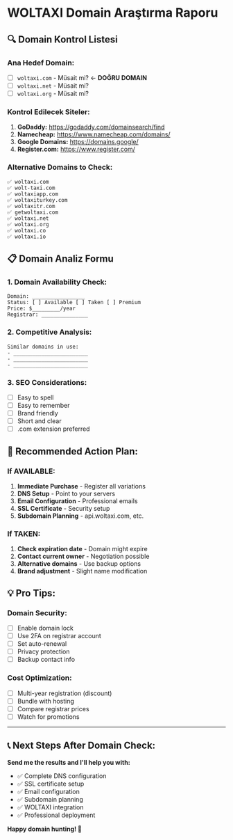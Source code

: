 # WOLTAXI Domain Araştırma Raporu

## 🔍 Domain Kontrol Listesi

### Ana Hedef Domain:
- [ ] `woltaxi.com` - Müsait mi? ← **DOĞRU DOMAIN**
- [ ] `woltaxi.net` - Müsait mi?
- [ ] `woltaxi.org` - Müsait mi? 

### Kontrol Edilecek Siteler:
1. **GoDaddy:** https://godaddy.com/domainsearch/find
2. **Namecheap:** https://www.namecheap.com/domains/
3. **Google Domains:** https://domains.google/
4. **Register.com:** https://www.register.com/

### Alternative Domains to Check:
```
✅ woltaxi.com
✅ wolt-taxi.com  
✅ woltaxiapp.com
✅ woltaxiturkey.com
✅ woltaxitr.com
✅ getwoltaxi.com
✅ woltaxi.net
✅ woltaxi.org
✅ woltaxi.co
✅ woltaxi.io
```

## 📋 Domain Analiz Formu

### 1. Domain Availability Check:
```
Domain: _________________
Status: [ ] Available [ ] Taken [ ] Premium
Price: $_________/year
Registrar: _______________
```

### 2. Competitive Analysis:
```
Similar domains in use:
- ________________________
- ________________________
- ________________________
```

### 3. SEO Considerations:
- [ ] Easy to spell
- [ ] Easy to remember  
- [ ] Brand friendly
- [ ] Short and clear
- [ ] .com extension preferred

## 🚀 Recommended Action Plan:

### If AVAILABLE:
1. **Immediate Purchase** - Register all variations
2. **DNS Setup** - Point to your servers
3. **Email Configuration** - Professional emails
4. **SSL Certificate** - Security setup
5. **Subdomain Planning** - api.woltaxi.com, etc.

### If TAKEN:
1. **Check expiration date** - Domain might expire
2. **Contact current owner** - Negotiation possible
3. **Alternative domains** - Use backup options
4. **Brand adjustment** - Slight name modification

## 💡 Pro Tips:

### Domain Security:
- [ ] Enable domain lock
- [ ] Use 2FA on registrar account
- [ ] Set auto-renewal
- [ ] Privacy protection
- [ ] Backup contact info

### Cost Optimization:
- [ ] Multi-year registration (discount)
- [ ] Bundle with hosting
- [ ] Compare registrar prices
- [ ] Watch for promotions

---

## 📞 Next Steps After Domain Check:

**Send me the results and I'll help you with:**
- ✅ Complete DNS configuration
- ✅ SSL certificate setup
- ✅ Email configuration  
- ✅ Subdomain planning
- ✅ WOLTAXI integration
- ✅ Professional deployment

**Happy domain hunting! 🎯**